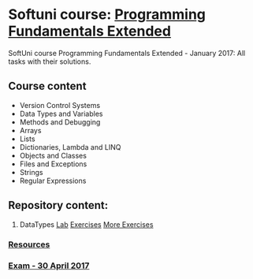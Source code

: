 # Softuni course: [Programming Fundamentals Extended](https://softuni.bg/trainings/1568/programming-fundamentals-exended-january-2017)
SoftUni course Programming Fundamentals Extended - January 2017: All tasks with their solutions.

## Course content

- Version Control Systems
- Data Types and Variables
- Methods and Debugging
- Arrays
- Lists
- Dictionaries, Lambda and LINQ
- Objects and Classes
- Files and Exceptions
- Strings
- Regular Expressions

## Repository content:

1. DataTypes [Lab](https://github.com/dobroslav-atanasov/Programming-Fundamentals-Extended/tree/master/01.%20DataTypes-Lab) [Exercises](https://github.com/dobroslav-atanasov/Programming-Fundamentals-Extended/tree/master/02.%20DataTypes-Exercises) [More Exercises](https://github.com/dobroslav-atanasov/Programming-Fundamentals-Extended/tree/master/03.%20DataTypes-MoreExercises)

### [Resources](https://github.com/dobroslav-atanasov/Programming-Fundamentals-Extended/tree/master/Resources)

### [Exam - 30 April 2017](https://github.com/dobroslav-atanasov/Programming-Fundamentals-Extended/tree/master/Exam-30.04.2017)
